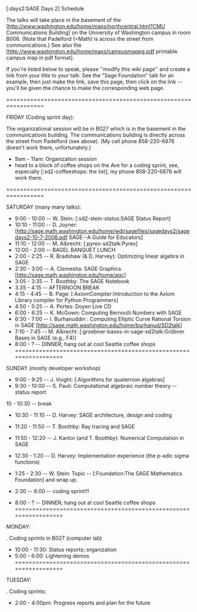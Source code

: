 [:days2:SAGE Days 2] Schedule


The talks will take place in the basement of the
[http://www.washington.edu/home/maps/northcentral.html?CMU Communications Building] on the
University of Washington campus in room B006.  (Note that Padelford (=Math) is 
across the street from communications.) See also the
[http://www.washington.edu/home/maps/campusmappg.pdf printable campus map in pdf format]. 

If you're listed below to speak, please ''modify this wiki page'' and create a link from your title to your talk: See the  "Sage Foundation" talk for an example, then just make the link, save this page, then click on the link -- you'll be given the chance to make the corresponding web page.

=================================================================

FRIDAY (Coding sprint day):

The organizational session will be in B027 which is in the basement in the communications building.  The communications building is directly across the street from Padelford (see above).   (My cell phone 858-220-6876 doesn't work there, unfortunately.)  

 * 9am  - 11am: Organization session
 * head to a block of coffee shops on the Ave for a coding sprint, see, especially [:sd2-coffeeshops: the list]; my phone 858-220-6876 will work there. 
 
=================================================================

SATURDAY (many many talks):

  * 9:00 - 10:00 -- W. Stein:  [:sd2-stein-status:SAGE Status Report]
  * 10:10 - 11:00 -- D. Joyner: [http://sage.math.washington.edu/home/wdj/sagefiles/sagedays2/sagedays2-10-7-2006.pdf SAGE--A Guide for Educators]
  * 11:10 - 12:00 -- M. Albrecht: [:pyrex-sd2talk:Pyrex]
  * 12:00 -  2:00 -- BAGEL BANQUET LUNCH
  * 2:00 -  2:25 -- R. Bradshaw (& D. Harvey): Optimizing linear algebra in SAGE
  * 2:30 -  3:00 -- A. Clemesha: SAGE Graphics [http://sage.math.washington.edu/home/agc]
  * 3:05 -  3:35 -- T. Boothby: The SAGE Notebook
  * 3:35 -  4:15 -- AFTERNOON BREAK
  * 4:15 -  4:45 -- B. Page: [:AxiomCompiler:Introduction to the Axiom Library compiler for Python Programmers]
  * 4:50 -  5:25 -- A. Portes: Doyen Live CD
  * 6:00 -  6:25 -- K. McGown: Computing Bernoulli Numbers with SAGE
  * 6:30 -  7:00 -- I. Burhanuddin : Computing Elliptic Curve Rational Torsion in SAGE [http://sage.math.washington.edu/home/burhanud/SD2talk]
  * 7:10 -  7:45 -- M. Albrecht: [:groebner-bases-in-sage-sd2talk:Gröbner Bases in SAGE (e.g., F4)]
  * 8:00 - ? -- DINNER; hang out at cool Seattle coffee shops
=================================================================

SUNDAY (mostly developer workshop)


  *  9:00 -  9:25 -- J. Voight: [:Algorithms for quaternion algebras]
  *  9:30 - 10:00 -- S. Pauli: Computational algebraic number theory -- status report

10 - 10:30 -- break

  * 10:30 - 11:10 -- D. Harvey: SAGE architecture, design and coding
  * 11:20 - 11:50 -- T. Boothby: Ray tracing and SAGE
  * 11:50 - 12:20 -- J. Kantor (and T. Boothby): Numerical Computation in SAGE
  * 12:30 -  1:20 -- D. Harvey: Implementation experience (the p-adic sigma functions)
  * 1:25 -  2:30 -- W. Stein: Topic -- [:Foundation:The SAGE Mathematics Foundation] and wrap up.

  * 2:30 -- 8:00 -- coding sprint!!!
  * 8:00 - ? -- DINNER; hang out at cool Seattle coffee shops
=================================================================

MONDAY:

 . Coding sprints in B027 (computer lab)
  * 10:00 - 11:30: Status reports; organization
  * 5:00 -  6:00: Lightening demos
=================================================================

TUESDAY:

 . Coding sprints:
  * 2:00 - 4:00pm: Progress reports and plan for the future
